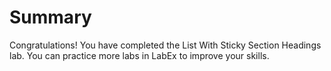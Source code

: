 # Summary

Congratulations! You have completed the List With Sticky Section Headings lab. You can practice more labs in LabEx to improve your skills.
